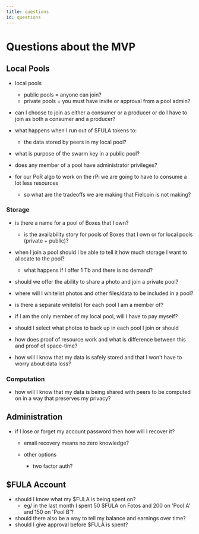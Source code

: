 ```yaml
---
title: questions
id: questions
---
```

# Questions about the MVP


## Local Pools

* local pools
  * public pools = anyone can join?
  * private pools = you must have invite or approval from a pool admin?

* can I choose to join as either a consumer or a producer or do I have to join as both a consumer and a producer?

* what happens when I run out of $FULA tokens to:
  * the data stored by peers in my local pool?

* what is purpose of the swarm key in a public pool?

* does any member of a pool have administrator privileges?

* for our PoR algo to work on the rPi we are going to have to consume a lot less resources
  * so what are the tradeoffs we are making that Fielcoin is not making?

### Storage

* is there a name for a pool of Boxes that I own?
  * is the availability story for pools of Boxes that I own or for local pools (private + public)?


* when I join a pool should I be able to tell it how much storage I want to allocate to the pool?
  * what happens if I offer 1 Tb and there is no demand?

* should we offer the ability to share a photo and join a private pool?

* where will I whitelist photos and other files/data to be included in a pool?

* is there a separate whitelist for each pool I am a member of?

* if I am the only member of my local pool, will I have to pay myself?

* should I select what photos to back up in each pool I join or should 

* how does proof of resource work and what is difference between this and proof of space-time?

* how will I know that my data is safely stored and that I won't have to worry about data loss?

### Computation

* how will I know that my data is being shared with peers to be computed on in a way that preserves my privacy?

## Administration

* if I lose or forget my account password then how will I recover it?

  * email recovery means no zero knowledge?

  * other options
    * two factor auth?

## $FULA Account
  * should I know what my $FULA is being spent on?
    * eg/ in the last month I spent 50 $FULA on Fotos and 200 on 'Pool A' and 150 on 'Pool B'?
  * should there also be a way to tell my balance and earnings over time?
  * should I give approval before $FULA is spent?
